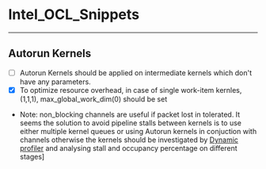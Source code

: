 # Intel_OCL_Snippets
***
## Autorun Kernels
- [ ] Autorun Kernels should be applied on intermediate kernels which don't have any parameters.
- [x] To optimize resource overhead, in case of single work-item kernles, (1,1,1), max_global_work_dim(0) should be set
* Note: non_blocking channels are useful if packet lost in tolerated.
It seems the solution to avoid pipeline stalls between kernels is to use either multiple kernel queues or using Autorun kernels in conjuction with channels otherwise the kernels should be investigated by [Dynamic profiler](https://www.intel.com/content/www/us/en/programmable/documentation/mwh1391807516407.html#vcg1470763338276) and analysing stall and occupancy percentage on different stages]
